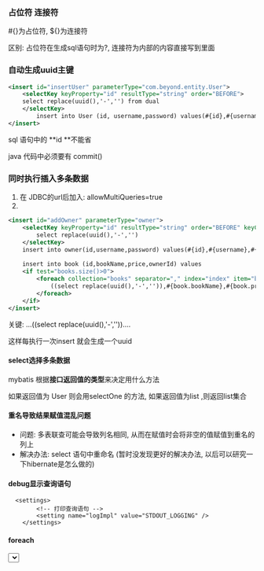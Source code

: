 ### 占位符 连接符

#{}为占位符, ${}为连接符

区别: 占位符在生成sql语句时为?, 连接符为内部的内容直接写到里面

### 自动生成uuid主键

```xml
<insert id="insertUser" parameterType="com.beyond.entity.User">
	<selectKey keyProperty="id" resultType="string" order="BEFORE">
	select replace(uuid(),'-','') from dual
	</selectKey>
		insert into User (id, username,password) values(#{id},#{username},#{password})
</insert>
```

sql 语句中的 **id **不能省

java 代码中必须要有 commit() 

### 同时执行插入多条数据

1. 在 JDBC的url后加入: allowMultiQueries=true
2. 

```xml
<insert id="addOwner" parameterType="owner">
	<selectKey keyProperty="id" resultType="string" order="BEFORE" keyColumn="id">
		select replace(uuid(),'-','')
	</selectKey>
	insert into owner(id,username,password) values(#{id},#{username},#{password});
    
	insert into book (id,bookName,price,ownerId) values 
	<if test="books.size()>0">
		<foreach collection="books" separator="," index="index" item="book">
			((select replace(uuid(),'-','')),#{book.bookName},#{book.price},#{id})
		</foreach>
	</if>
</insert>
```

关键:   ...((select replace(uuid(),'-',''))....

这样每执行一次insert 就会生成一个uuid

#### select选择多条数据

mybatis 根据**接口返回值的类型**来决定用什么方法

 如果返回值为 User 则会用selectOne 的方法, 如果返回值为list ,则返回list集合

#### 重名导致结果赋值混乱问题

- 问题: 多表联查可能会导致列名相同, 从而在赋值时会将非空的值赋值到重名的列上
- 解决办法: select 语句中重命名 (暂时没发现更好的解决办法, 以后可以研究一下hibernate是怎么做的)

#### debug显示查询语句

```
  <settings>
        <!-- 打印查询语句 -->
        <setting name="logImpl" value="STDOUT_LOGGING" />
    </settings>
```

#### foreach
<select id="dynamicForeachTest" parameterType="java.util.List" resultMap="Users">  
    select id，name from t_blog where id in  
    <foreach collection="list" index="index" item="item" open="(" separator="," close=")">  
        #{item.id}  
    </foreach>  
</select>  
